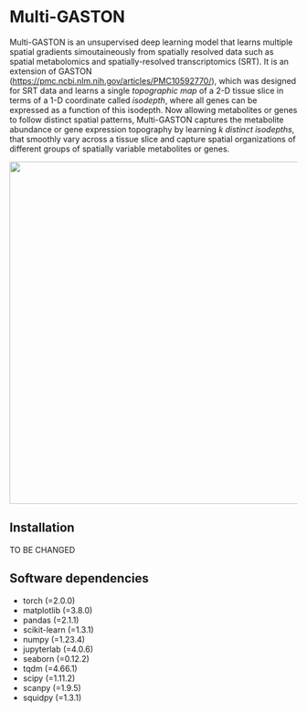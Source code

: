 # Multi-GASTON

Multi-GASTON is an unsupervised deep learning model that learns multiple spatial gradients simoutaineously from spatially resolved data such as spatial metabolomics and spatially-resolved transcriptomics (SRT). It is an extension of GASTON (https://pmc.ncbi.nlm.nih.gov/articles/PMC10592770/), which was designed for SRT data and learns a single _topographic map_ of a 2-D tissue slice in terms of a 1-D coordinate called _isodepth_, where all genes can be expressed as a function of this isodepth. Now allowing metabolites or genes to follow distinct spatial patterns, Multi-GASTON captures the metabolite abundance or gene expression topography by learning _k distinct isodepths_, that smoothly vary across a tissue slice and capture spatial organizations of different groups of spatially variable metabolites or genes.

<p align="center">
<img src="https://github.com/raphael-group/Multi-GASTON/plots/NNarchitecture.png?raw=true" height=600/>
</p>

## Installation
TO BE CHANGED

## Software dependencies
* torch (=2.0.0)
* matplotlib (=3.8.0)
* pandas (=2.1.1)
* scikit-learn (=1.3.1)
* numpy (=1.23.4)
* jupyterlab (=4.0.6)
* seaborn (=0.12.2)
* tqdm (=4.66.1)
* scipy (=1.11.2)
* scanpy (=1.9.5)
* squidpy (=1.3.1)
